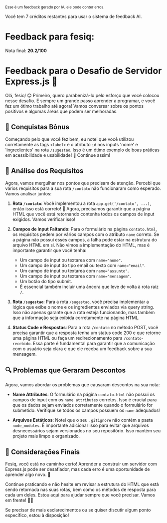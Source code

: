 <sup>Esse é um feedback gerado por IA, ele pode conter erros.</sup>

Você tem 7 créditos restantes para usar o sistema de feedback AI.

# Feedback para fesiq:

Nota final: **20.2/100**

# Feedback para o Desafio de Servidor Express.js 🚀

Olá, fesiq! 😊 Primeiro, quero parabenizá-lo pelo esforço que você colocou nesse desafio. É sempre um grande passo aprender a programar, e você fez um ótimo trabalho até agora! Vamos conversar sobre os pontos positivos e algumas áreas que podem ser melhoradas. 

## 🎉 Conquistas Bônus 

Começando pelo que você fez bem, eu notei que você utilizou corretamente as tags `<label>` e o atributo `id` nos inputs 'nome' e 'ingredientes' na rota `/sugestao`. Isso é um ótimo exemplo de boas práticas em acessibilidade e usabilidade! 👏 Continue assim!

## 🚧 Análise dos Requisitos

Agora, vamos mergulhar nos pontos que precisam de atenção. Percebi que vários requisitos para a sua rota `/contato` não funcionaram como esperado. Vamos analisar juntos:

1. **Rota `/contato`**: Você implementou a rota `app.get('/contato', ...)`, então isso está correto! 🎉 Agora, precisamos garantir que a página HTML que você está retornando contenha todos os campos de input exigidos. Vamos verificar isso!

2. **Campos de Input Faltando**: Para o formulário na página `contato.html`, os requisitos pedem por vários campos com o atributo `name` correto. Se a página não possui esses campos, a falha pode estar na estrutura do arquivo HTML em si. Não vimos a implementação do HTML, mas é importante garantir que você tenha:
   - Um campo de input ou textarea com `name="nome"`.
   - Um campo de input do tipo email ou texto com `name="email"`.
   - Um campo de input ou textarea com `name="assunto"`.
   - Um campo de input ou textarea com `name="mensagem"`.
   - Um botão do tipo submit.
   - É essencial também incluir uma âncora que leve de volta à rota raiz `/`.

3. **Rota `/sugestao`**: Para a rota `/sugestao`, você precisa implementar a lógica que exibe o nome e os ingredientes enviados via query string. Isso não apenas garante que a rota esteja funcionando, mas também que a informação seja exibida corretamente na página HTML.

4. **Status Code e Respostas**: Para a rota `/contato` no método POST, você precisa garantir que a resposta tenha um status code 200 e que retorne uma página HTML ou faça um redirecionamento para `/contato-recebido`. Essa parte é fundamental para garantir que a comunicação com o usuário seja clara e que ele receba um feedback sobre a sua mensagem.

## 🔍 Problemas que Geraram Descontos

Agora, vamos abordar os problemas que causaram descontos na sua nota:

- **Name Attributes**: O formulário na página `contato.html` não possui os campos de input com os `name attributes` corretos. Isso é crucial para que os dados sejam enviados corretamente quando o formulário for submetido. Verifique se todos os campos possuem os `name` adequados!
  
- **Arquivos Estáticos**: Notei que o seu `.gitignore` não contém a pasta `node_modules`. É importante adicionar isso para evitar que arquivos desnecessários sejam versionados no seu repositório. Isso mantém seu projeto mais limpo e organizado.

## 🏁 Considerações Finais

Fesiq, você está no caminho certo! Aprender a construir um servidor com Express.js pode ser desafiador, mas cada erro é uma oportunidade de aprender algo novo. 🚀

Continue praticando e não hesite em revisar a estrutura do HTML que está sendo retornada nas suas rotas, bem como os métodos de resposta para cada um deles. Estou aqui para ajudar sempre que você precisar. Vamos em frente! 💪✨

Se precisar de mais esclarecimentos ou se quiser discutir algum ponto específico, estou à disposição!